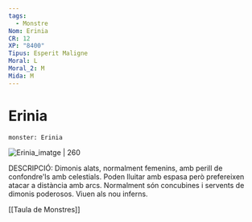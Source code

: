 ```yaml
---
tags:
  - Monstre
Nom: Erinia
CR: 12
XP: "8400"
Tipus: Esperit Maligne
Moral: L
Moral_2: M
Mida: M
---
```

# Erinia

```statblock
monster: Erinia
```

![Erinia_imatge | 260](https://i.pinimg.com/564x/fa/5b/05/fa5b05be67e3b88a83d3285a43c99d89.jpg)

DESCRIPCIÓ: 
Dimonis alats, normalment femenins, amb perill de confondre'ls amb celestials. Poden lluitar amb espasa però prefereixen atacar a distància amb arcs. Normalment són concubines i servents de dimonis poderosos. Viuen als nou inferns.

[[Taula de Monstres]]
